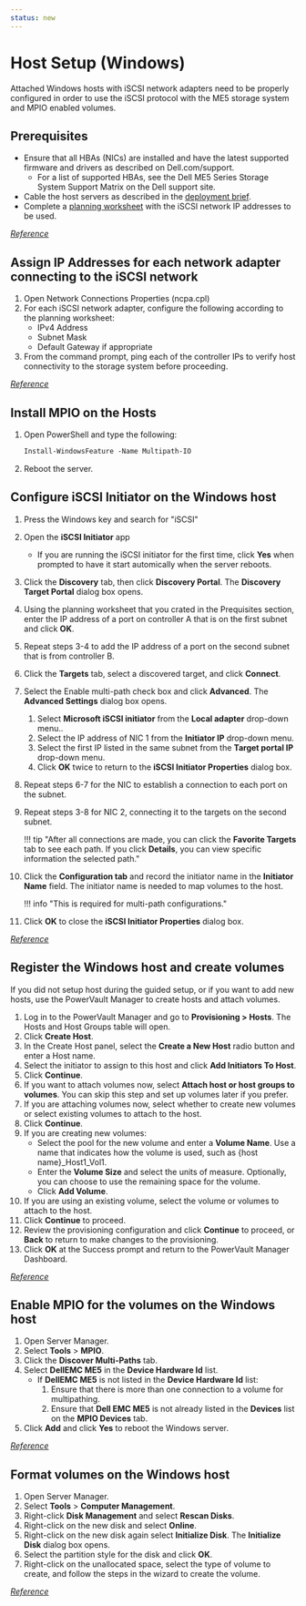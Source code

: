 ```yaml
---
status: new
---
```


# Host Setup (Windows)

Attached Windows hosts with iSCSI network adapters need to be properly configured in order to use the iSCSI protocol with the ME5 storage system and MPIO enabled volumes.

## Prerequisites

- Ensure that all HBAs (NICs) are installed and have the latest supported firmware and drivers as described on Dell.com/support.
    - For a list of supported HBAs, see the Dell ME5 Series Storage System Support Matrix on the Dell support site.
- Cable the host servers as described in the [deployment brief](me5-deployment-brief.md#cable-the-controller-host-ports-iscsi).
- Complete a [planning worksheet](../../../assets/me4-system-information-worksheet.pdf) with the iSCSI network IP addresses to be used.

[*Reference*](https://www.dell.com/support/manuals/en-us/powervault-me5024/me5_series_dg/prerequisites?guid=guid-fabca474-bc6c-41df-a12d-e53bf891a0ad&lang=en-us)

## Assign IP Addresses for each network adapter connecting to the iSCSI network

1. Open Network Connections Properties (ncpa.cpl)
2. For each iSCSI network adapter, configure the following according to the planning worksheet:
      - IPv4 Address
      - Subnet Mask
      - Default Gateway if appropriate
3. From the command prompt, ping each of the controller IPs to verify host connectivity to the storage system before proceeding.

[*Reference*](https://www.dell.com/support/manuals/en-us/powervault-me5024/me5_series_dg/assign-ip-addresses-for-each-network-adapter-connecting-to-the-iscsi-network?guid=guid-2258ee8a-e287-42da-8ed9-099e355c46f4&lang=en-us)

## Install MPIO on the Hosts

1. Open PowerShell and type the following:

      ```ps
      Install-WindowsFeature -Name Multipath-IO
      ```

2. Reboot the server.

## Configure iSCSI Initiator on the Windows host

1. Press the Windows key and search for "iSCSI"
2. Open the **iSCSI Initiator** app
      - If you are running the iSCSI initiator for the first time, click **Yes** when prompted to have it start automically when the server reboots.
3. Click the **Discovery** tab, then click **Discovery Portal**. The **Discovery Target Portal** dialog box opens.
4. Using the planning worksheet that you crated in the Prequisites section, enter the IP address of a port on controller A that is on the first subnet and click **OK**.
5. Repeat steps 3-4 to add the IP address of a port on the second subnet that is from controller B.
6. Click the **Targets** tab, select a discovered target, and click **Connect**.
7. Select the Enable multi-path check box and click **Advanced**. The **Advanced Settings** dialog box opens.
      1. Select **Microsoft iSCSI initiator** from the **Local adapter** drop-down menu..
      2. Select the IP address of NIC 1 from the **Initiator IP** drop-down menu.
      3. Select the first IP listed in the same subnet from the **Target portal IP** drop-down menu.
      4. Click **OK** twice to return to the **iSCSI Initiator Properties** dialog box.
8. Repeat steps 6-7 for the NIC to establish a connection to each port on the subnet.
9. Repeat steps 3-8 for NIC 2, connecting it to the targets on the second subnet.

      !!! tip "After all connections are made, you can click the **Favorite Targets** tab to see each path. If you click **Details**, you can view specific information the selected path."

10. Click the **Configuration tab** and record the initiator name in the **Initiator Name** field. The initiator name is needed to map volumes to the host.

      !!! info "This is required for multi-path configurations." 

11. Click **OK** to close the **iSCSI Initiator Properties** dialog box.

[*Reference*](https://www.dell.com/support/manuals/en-us/powervault-me5024/me5_series_dg/configure-the-iscsi-initiator-on-the-windows-host?guid=guid-ff968348-ff63-401e-99ff-be474bb55d01&lang=en-us)

## Register the Windows host and create volumes

If you did not setup host during the guided setup, or if you want to add new hosts, use the PowerVault Manager to create hosts and attach volumes.

1. Log in to the PowerVault Manager and go to **Provisioning > Hosts**. The Hosts and Host Groups table will open.
2. Click **Create Host**.
3. In the Create Host panel, select the **Create a New Host** radio button and enter a Host name.
4. Select the initiator to assign to this host and click **Add Initiators To Host**.
5. Click **Continue**.
6. If you want to attach volumes now, select **Attach host or host groups to volumes**. You can skip this step and set up volumes later if you prefer.
7. If you are attaching volumes now, select whether to create new volumes or select existing volumes to attach to the host.
8. Click **Continue**.
9. If you are creating new volumes:
   - Select the pool for the new volume and enter a **Volume Name**. Use a name that indicates how the volume is used, such as {host name}_Host1_Vol1.
   - Enter the **Volume Size** and select the units of measure. Optionally, you can choose to use the remaining space for the volume.
   - Click **Add Volume**.
10. If you are using an existing volume, select the volume or volumes to attach to the host.
11. Click **Continue** to proceed.
12. Review the provisioning configuration and click **Continue** to proceed, or **Back** to return to make changes to the provisioning.
13. Click **OK** at the Success prompt and return to the PowerVault Manager Dashboard.

[*Reference*](https://www.dell.com/support/manuals/en-us/powervault-me5024/me5_series_dg/create-a-host-and-attach-volumes-in-powervault-manager?guid=guid-81eb960d-aad9-488f-a3d5-89f31ad0e8a2&lang=en-us)

## Enable MPIO for the volumes on the Windows host

1. Open Server Manager.
2. Select **Tools** > **MPIO**.
3. Click the **Discover Multi-Paths** tab.
4. Select **DellEMC ME5** in the **Device Hardware Id** list.
      - If **DellEMC ME5** is not listed in the **Device Hardware Id** list:
        1. Ensure that there is more than one connection to a volume for multipathing.
        2. Ensure that **Dell EMC ME5** is not already listed in the **Devices** list on the **MPIO Devices** tab.
5. Click **Add** and click **Yes** to reboot the Windows server.

[*Reference*](https://www.dell.com/support/manuals/en-us/powervault-me5024/me5_series_dg/enable-mpio-for-the-volumes-on-the-windows-host?guid=guid-48d1a55c-f905-4959-bc6f-f4692a70218d&lang=en-us)

## Format volumes on the Windows host

1. Open Server Manager.
2. Select **Tools** > **Computer Management**.
3. Right-click **Disk Management** and select **Rescan Disks**.
4. Right-click on the new disk and select **Online**.
5. Right-click on the new disk again select **Initialize Disk**. The **Initialize Disk** dialog box opens.
6. Select the partition style for the disk and click **OK**.
7. Right-click on the unallocated space, select the type of volume to create, and follow the steps in the wizard to create the volume.

[*Reference*](https://www.dell.com/support/manuals/en-us/powervault-me5024/me5_series_dg/format-volumes-on-a-windows-host?guid=guid-29883fd1-4d98-492b-977e-106cbd6f1b73&lang=en-us)
